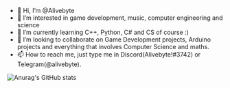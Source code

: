 - 👋 Hi, I’m @Alivebyte
- 👀 I’m interested in game development, music, computer engineering and science
- 🌱 I’m currently learning C++, Python, C# and CS of course :)
- 💞️ I’m looking to collaborate on Game Development projects, Arduino projects and everything that involves Computer Science and maths.
- 📫 How to reach me, just type me in Discord(Alivebyte!#3742) or Telegram(@alivebyte).


![Anurag's GitHub stats](https://github-readme-stats.vercel.app/api?username=alivebyte)

